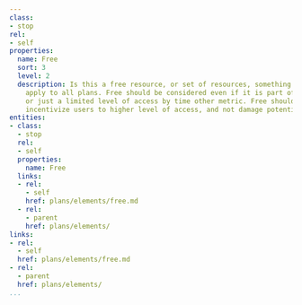 ```yaml
---
class:
- stop
rel:
- self
properties:
  name: Free
  sort: 3
  level: 2
  description: Is this a free resource, or set of resources, something that may not
    apply to all plans. Free should be considered even if it is part of a trial, demo,
    or just a limited level of access by time other metric. Free should be a way to
    incentivize users to higher level of access, and not damage potential revenue.
entities:
- class:
  - stop
  rel:
  - self
  properties:
    name: Free
  links:
  - rel:
    - self
    href: plans/elements/free.md
  - rel:
    - parent
    href: plans/elements/
links:
- rel:
  - self
  href: plans/elements/free.md
- rel:
  - parent
  href: plans/elements/
...
```

